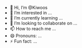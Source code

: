 - 👋 Hi, I’m @Kiwoos
- 👀 I’m interested in ...
- 🌱 I’m currently learning ...
- 💞️ I’m looking to collaborate on ...
- 📫 How to reach me ...
- 😄 Pronouns: ...
- ⚡ Fun fact: ...

<!---
Kiwoos/Kiwoos is a ✨ special ✨ repository because its `README.md` (this file) appears on your GitHub profile.
You can click the Preview link to take a look at your changes.
--->

